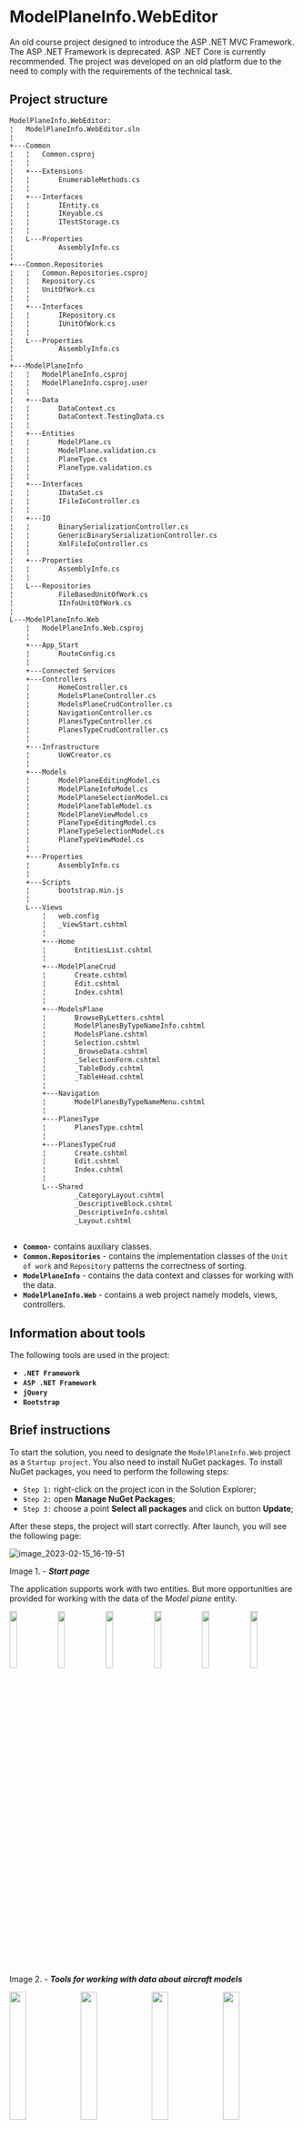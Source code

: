 # ModelPlaneInfo.WebEditor

An old course project designed to introduce the ASP .NET MVC Framework. The ASP .NET Framework is deprecated. ASP .NET Core is currently recommended. The project was developed on an old platform due to the need to comply with the requirements of the technical task.

## Project structure
```bash
ModelPlaneInfo.WebEditor:
¦   ModelPlaneInfo.WebEditor.sln
¦   
+---Common
¦   ¦   Common.csproj
¦   ¦   
¦   +---Extensions
¦   ¦       EnumerableMethods.cs
¦   ¦       
¦   +---Interfaces
¦   ¦       IEntity.cs
¦   ¦       IKeyable.cs
¦   ¦       ITestStorage.cs
¦   ¦       
¦   L---Properties
¦           AssemblyInfo.cs
¦           
+---Common.Repositories
¦   ¦   Common.Repositories.csproj
¦   ¦   Repository.cs
¦   ¦   UnitOfWork.cs
¦   ¦   
¦   +---Interfaces
¦   ¦       IRepository.cs
¦   ¦       IUnitOfWork.cs
¦   ¦       
¦   L---Properties
¦           AssemblyInfo.cs
¦           
+---ModelPlaneInfo
¦   ¦   ModelPlaneInfo.csproj
¦   ¦   ModelPlaneInfo.csproj.user
¦   ¦   
¦   +---Data
¦   ¦       DataContext.cs
¦   ¦       DataContext.TestingData.cs
¦   ¦       
¦   +---Entities
¦   ¦       ModelPlane.cs
¦   ¦       ModelPlane.validation.cs
¦   ¦       PlaneType.cs
¦   ¦       PlaneType.validation.cs
¦   ¦       
¦   +---Interfaces
¦   ¦       IDataSet.cs
¦   ¦       IFileIoController.cs
¦   ¦       
¦   +---IO
¦   ¦       BinarySerializationController.cs
¦   ¦       GenericBinarySerializationController.cs
¦   ¦       XmlFileIoController.cs
¦   ¦       
¦   +---Properties
¦   ¦       AssemblyInfo.cs
¦   ¦       
¦   L---Repositories
¦           FileBasedUnitOfWork.cs
¦           IInfoUnitOfWork.cs
¦           
L---ModelPlaneInfo.Web
    ¦   ModelPlaneInfo.Web.csproj
    ¦   
    +---App_Start
    ¦       RouteConfig.cs
    ¦       
    +---Connected Services
    +---Controllers
    ¦       HomeController.cs
    ¦       ModelsPlaneController.cs
    ¦       ModelsPlaneCrudController.cs
    ¦       NavigationController.cs
    ¦       PlanesTypeController.cs
    ¦       PlanesTypeCrudController.cs
    ¦  
    +---Infrastructure
    ¦       UoWCreator.cs
    ¦       
    +---Models
    ¦       ModelPlaneEditingModel.cs
    ¦       ModelPlaneInfoModel.cs
    ¦       ModelPlaneSelectionModel.cs
    ¦       ModelPlaneTableModel.cs
    ¦       ModelPlaneViewModel.cs
    ¦       PlaneTypeEditingModel.cs
    ¦       PlaneTypeSelectionModel.cs
    ¦       PlaneTypeViewModel.cs
    ¦       
    +---Properties
    ¦       AssemblyInfo.cs
    ¦       
    +---Scripts
    ¦       bootstrap.min.js
    ¦       
    L---Views
        ¦   web.config
        ¦   _ViewStart.cshtml
        ¦   
        +---Home
        ¦       EntitiesList.cshtml
        ¦       
        +---ModelPlaneCrud
        ¦       Create.cshtml
        ¦       Edit.cshtml
        ¦       Index.cshtml
        ¦       
        +---ModelsPlane
        ¦       BrowseByLetters.cshtml
        ¦       ModelPlanesByTypeNameInfo.cshtml
        ¦       ModelsPlane.cshtml
        ¦       Selection.cshtml
        ¦       _BrowseData.cshtml
        ¦       _SelectionForm.cshtml
        ¦       _TableBody.cshtml
        ¦       _TableHead.cshtml
        ¦       
        +---Navigation
        ¦       ModelPlanesByTypeNameMenu.cshtml
        ¦       
        +---PlanesType
        ¦       PlanesType.cshtml
        ¦       
        +---PlanesTypeCrud
        ¦       Create.cshtml
        ¦       Edit.cshtml
        ¦       Index.cshtml
        ¦       
        L---Shared
                _CategoryLayout.cshtml
                _DescriptiveBlock.cshtml
                _DescriptiveInfo.cshtml
                _Layout.cshtml
                
 ```           

- **`Common`**- contains auxiliary classes.
- **`Common.Repositories`** - contains the implementation classes of the `Unit of work` and `Repository` patterns the correctness of sorting.
- **`ModelPlaneInfo`** - contains the data context and classes for working with the data.
- **`ModelPlaneInfo.Web`** - contains a web project namely models, views, controllers.

## Information about tools

The following tools are used in the project:

- **`.NET Framework`** 
- **`ASP .NET Framework`**
- **`jQuery`** 
- **`Bootstrap`**

## Brief instructions

To start the solution, you need to designate the `ModelPlaneInfo.Web` project as a `Startup project`. You also need to install NuGet packages. To install NuGet packages, you need to perform the following steps:

- `Step 1:` right-click on the project icon in the Solution Explorer;
- `Step 2:` open **Manage NuGet Packages**;
- `Step 3:` choose a point **Select all packages** and click on button **Update**;

After these steps, the project will start correctly. After launch, you will see the following page:

![image_2023-02-15_16-19-51](https://user-images.githubusercontent.com/70714177/219371382-ffa56030-399e-410a-abee-73830f6e2c01.png)

Image 1. - _**Start page**_

The application supports work with two entities. But more opportunities are provided for working with the data of the _Model plane_ entity.

<img src="https://user-images.githubusercontent.com/70714177/219373264-063b35e8-9aab-4e36-9adb-97c02a0cff39.png" width="16%"></img> 
<img src="https://user-images.githubusercontent.com/70714177/219372886-b06a4722-16f1-4775-bfae-83ef9866dbe1.png" width="16%"></img>
<img src="https://user-images.githubusercontent.com/70714177/219373363-0b9166f5-25e5-4d14-afa4-ecfcc0027409.png" width="16%"></img> 
<img src="https://user-images.githubusercontent.com/70714177/219373008-8e4e506f-3c12-4fbc-a17a-d89635f9fb9c.png" width="16%"></img>
<img src="https://user-images.githubusercontent.com/70714177/219373121-dacd5e4e-dcde-4fe9-bbd6-bc26d1253329.png" width="16%"></img> 
<img src="https://user-images.githubusercontent.com/70714177/219373198-0abfd44b-7ca6-459d-8137-72a8e4b3b7cd.png" width="16%"></img>  

Image 2. - _**Tools for working with data about aircraft models**_

<img src="https://user-images.githubusercontent.com/70714177/219374113-a7df0d96-c17d-4008-9f46-7fcbea27f509.png" width="24%"></img> 
<img src="https://user-images.githubusercontent.com/70714177/219374033-38fcce47-f89a-4e5a-a666-720df5bde763.png" width="24%"></img> 
<img src="https://user-images.githubusercontent.com/70714177/219374290-b6b60e32-e28b-4cfa-b359-e8cf0bc32df0.png" width="24%"></img> 
<img src="https://user-images.githubusercontent.com/70714177/219374191-fd81da5a-8531-4e6c-9286-38f06fe000ac.png" width="24%"></img> 

Image 3. - _**Tools for working with data on aircraft type**_

## Conclusions

Despite several flaws, it is a good example of both good and bad decisions. It can be considered as a good educational project.

Basic recommendations:

- Use .NET Core for projects;
- For the front-end part, use ASP.NET Razor, React, Vue or Angular(for large projects);

## License

Distributed under the MIT License. See `License.txt` for more information.

